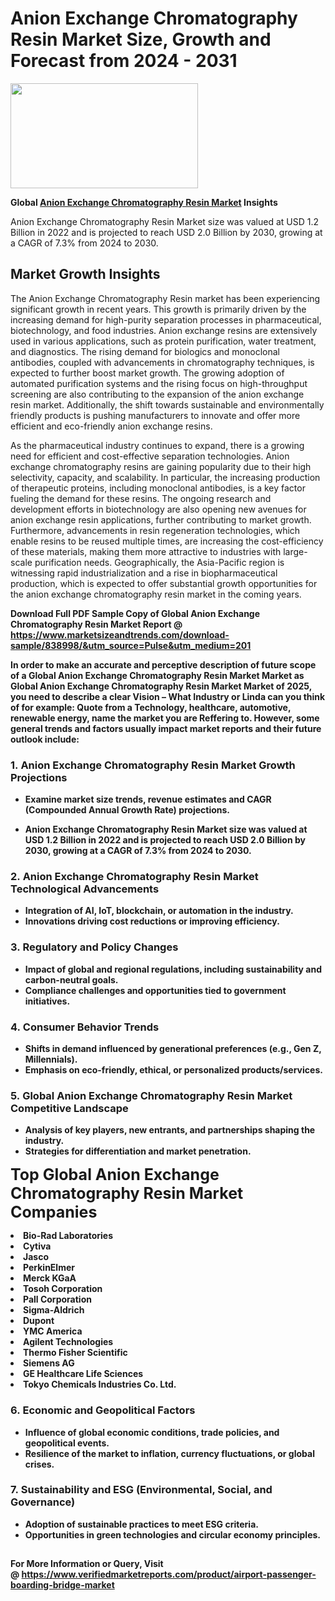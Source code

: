 <H1>Anion Exchange Chromatography Resin Market Size, Growth and Forecast from 2024 - 2031</H1><img class="aligncenter size-medium wp-image-584254" src="https://thirdeyenews.in/wp-content/uploads/2024/09/Global-Market-Research-300x168.jpeg" alt="" width="300" height="168" /><p><strong>Global&nbsp;<a href="https://www.marketsizeandtrends.com/download-sample/838998/&amp;utm_source=Pulse&amp;utm_medium=201">Anion Exchange Chromatography Resin Market</a> Insights</strong></p><p>Anion Exchange Chromatography Resin Market size was valued at USD 1.2 Billion in 2022 and is projected to reach USD 2.0 Billion by 2030, growing at a CAGR of 7.3% from 2024 to 2030.</p><p><h2>Market Growth Insights</h2> <p>The Anion Exchange Chromatography Resin market has been experiencing significant growth in recent years. This growth is primarily driven by the increasing demand for high-purity separation processes in pharmaceutical, biotechnology, and food industries. Anion exchange resins are extensively used in various applications, such as protein purification, water treatment, and diagnostics. The rising demand for biologics and monoclonal antibodies, coupled with advancements in chromatography techniques, is expected to further boost market growth. The growing adoption of automated purification systems and the rising focus on high-throughput screening are also contributing to the expansion of the anion exchange resin market. Additionally, the shift towards sustainable and environmentally friendly products is pushing manufacturers to innovate and offer more efficient and eco-friendly anion exchange resins.</p> <p><strong></strong></p> <p>As the pharmaceutical industry continues to expand, there is a growing need for efficient and cost-effective separation technologies. Anion exchange chromatography resins are gaining popularity due to their high selectivity, capacity, and scalability. In particular, the increasing production of therapeutic proteins, including monoclonal antibodies, is a key factor fueling the demand for these resins. The ongoing research and development efforts in biotechnology are also opening new avenues for anion exchange resin applications, further contributing to market growth. Furthermore, advancements in resin regeneration technologies, which enable resins to be reused multiple times, are increasing the cost-efficiency of these materials, making them more attractive to industries with large-scale purification needs. Geographically, the Asia-Pacific region is witnessing rapid industrialization and a rise in biopharmaceutical production, which is expected to offer substantial growth opportunities for the anion exchange chromatography resin market in the coming years.</p> <p><strong></p><p><span class=""><strong>Download Full PDF Sample Copy of Global Anion Exchange Chromatography Resin Market Report</strong> @ <a href="https://www.marketsizeandtrends.com/download-sample/838998/&amp;utm_source=Pulse&amp;utm_medium=201" target="_blank">https://www.marketsizeandtrends.com/download-sample/838998/&amp;utm_source=Pulse&amp;utm_medium=201</a></span></p><p>In order to make an accurate and perceptive description of future scope of a Global&nbsp;Anion Exchange Chromatography Resin Market Market as Global&nbsp;Anion Exchange Chromatography Resin Market Market of 2025, you need to describe a clear Vision &ndash; What Industry or Linda can you think of for example: Quote from a Technology, healthcare, automotive, renewable energy, name the market you are Reffering to. However, some general trends and factors usually impact market reports and their future outlook include:</p><h3>1.&nbsp;<strong>Anion Exchange Chromatography Resin Market Growth Projections</strong></h3><ul><li>Examine market size trends, revenue estimates and CAGR (Compounded Annual Growth Rate) projections.</li><li><p>Anion Exchange Chromatography Resin Market size was valued at USD 1.2 Billion in 2022 and is projected to reach USD 2.0 Billion by 2030, growing at a CAGR of 7.3% from 2024 to 2030.</p></li></ul><h3>2.&nbsp;<strong>Anion Exchange Chromatography Resin Market Technological Advancements</strong></h3><ul><li>Integration of AI, IoT, blockchain, or automation in the industry.</li><li>Innovations driving cost reductions or improving efficiency.</li></ul><h3>3.&nbsp;<strong>Regulatory and Policy Changes</strong></h3><ul><li>Impact of global and regional regulations, including sustainability and carbon-neutral goals.</li><li>Compliance challenges and opportunities tied to government initiatives.</li></ul><h3>4.&nbsp;<strong>Consumer Behavior Trends</strong></h3><ul><li>Shifts in demand influenced by generational preferences (e.g., Gen Z, Millennials).</li><li>Emphasis on eco-friendly, ethical, or personalized products/services.</li></ul><h3>5.&nbsp;<strong>Global Anion Exchange Chromatography Resin Market Competitive Landscape</strong></h3><ul><li>Analysis of key players, new entrants, and partnerships shaping the industry.</li><li>Strategies for differentiation and market penetration.</li></ul><p data-pm-slice="1 1 []"><span style="color: inherit; font-family: inherit; font-size: 25px;">Top Global Anion Exchange Chromatography Resin Market Companies</span></p><div class="" data-test-id=""><p><li>Bio-Rad Laboratories</li><li> Cytiva</li><li> Jasco</li><li> PerkinElmer</li><li> Merck KGaA</li><li> Tosoh Corporation</li><li> Pall Corporation</li><li> Sigma-Aldrich</li><li> Dupont</li><li> YMC America</li><li> Agilent Technologies</li><li> Thermo Fisher Scientific</li><li> Siemens AG</li><li> GE Healthcare Life Sciences</li><li> Tokyo Chemicals Industries Co. Ltd.</li></p></div><h3>6.&nbsp;<strong>Economic and Geopolitical Factors</strong></h3><ul><li>Influence of global economic conditions, trade policies, and geopolitical events.</li><li>Resilience of the market to inflation, currency fluctuations, or global crises.</li></ul><h3>7.&nbsp;<strong>Sustainability and ESG (Environmental, Social, and Governance)</strong></h3><ul><li>Adoption of sustainable practices to meet ESG criteria.</li><li>Opportunities in green technologies and circular economy principles.</li></ul><h2><strong style="font-size: 14px;">For More Information or Query, Visit @&nbsp;</strong><a style="background-color: #ffffff; font-size: 14px;" href="https://www.marketsizeandtrends.com/report/anion-exchange-chromatography-resin-market/" target="_blank">https://www.verifiedmarketreports.com/product/airport-passenger-boarding-bridge-market</a></h2>

